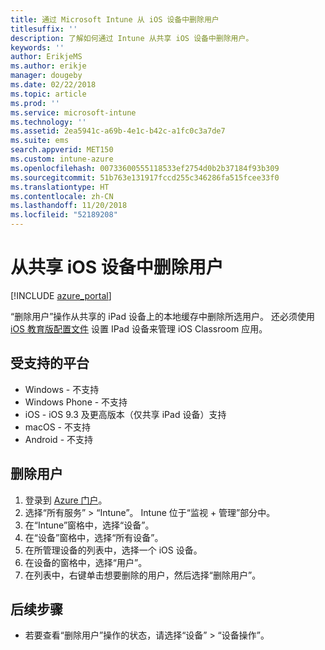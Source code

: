```yaml
---
title: 通过 Microsoft Intune 从 iOS 设备中删除用户
titlesuffix: ''
description: 了解如何通过 Intune 从共享 iOS 设备中删除用户。
keywords: ''
author: ErikjeMS
ms.author: erikje
manager: dougeby
ms.date: 02/22/2018
ms.topic: article
ms.prod: ''
ms.service: microsoft-intune
ms.technology: ''
ms.assetid: 2ea5941c-a69b-4e1c-b42c-a1fc0c3a7de7
ms.suite: ems
search.appverid: MET150
ms.custom: intune-azure
ms.openlocfilehash: 00733600555118533ef2754d0b2b37184f93b309
ms.sourcegitcommit: 51b763e131917fccd255c346286fa515fcee33f0
ms.translationtype: HT
ms.contentlocale: zh-CN
ms.lasthandoff: 11/20/2018
ms.locfileid: "52189208"
---
```

# <a name="remove-a-user-from-a-shared-ios-device"></a>从共享 iOS 设备中删除用户


[!INCLUDE [azure_portal](./includes/azure_portal.md)]

“删除用户”操作从共享的 iPad 设备上的本地缓存中删除所选用户。 还必须使用 [iOS 教育版配置文件](education-settings-configure-ios.md) 设置 IPad 设备来管理 iOS Classroom 应用。 

## <a name="supported-platforms"></a>受支持的平台

- Windows - 不支持
- Windows Phone - 不支持
- iOS - iOS 9.3 及更高版本（仅共享 iPad 设备）支持
- macOS - 不支持
- Android - 不支持

## <a name="remove-a-user"></a>删除用户

1. 登录到 [Azure 门户](https://portal.azure.com)。
2. 选择“所有服务” > “Intune”。 Intune 位于“监视 + 管理”部分中。
3. 在“Intune”窗格中，选择“设备”。
4. 在“设备”窗格中，选择“所有设备”。
5. 在所管理设备的列表中，选择一个 iOS 设备。
6. 在设备的窗格中，选择“用户”。
7. 在列表中，右键单击想要删除的用户，然后选择“删除用户”。

## <a name="next-steps"></a>后续步骤

- 若要查看“删除用户”操作的状态，请选择“设备” > “设备操作”。
